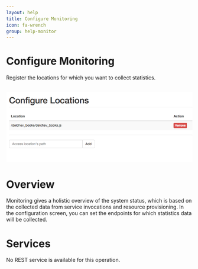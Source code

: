 ```yaml
---
layout: help
title: Configure Monitoring
icon: fa-wrench
group: help-monitor
---
```


Configure Monitoring
===

Register the locations for which you want to collect statistics.


<br>
	<img class="img-responsive" src="/help/images/monitor/monitor_configure.png"/>
<br>


Overview
=====

Monitoring gives a holistic overview of the system status, which is based on the collected data from service invocations and resource provisioning. In the configuration screen, you can set the endpoints for which statistics data will be collected.  


Services
====

No REST service is available for this operation.
